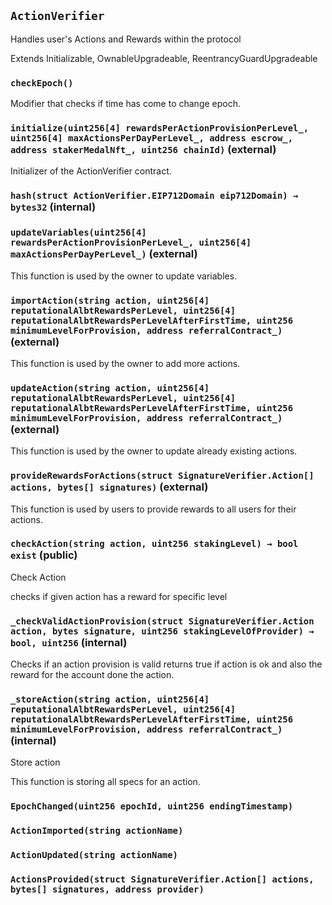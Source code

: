 ## `ActionVerifier`

Handles user's Actions and Rewards within the protocol

Extends Initializable, OwnableUpgradeable, ReentrancyGuardUpgradeable


### `checkEpoch()`



Modifier that checks if time has come to change epoch.


### `initialize(uint256[4] rewardsPerActionProvisionPerLevel_, uint256[4] maxActionsPerDayPerLevel_, address escrow_, address stakerMedalNft_, uint256 chainId)` (external)



Initializer of the ActionVerifier contract.


### `hash(struct ActionVerifier.EIP712Domain eip712Domain) → bytes32` (internal)





### `updateVariables(uint256[4] rewardsPerActionProvisionPerLevel_, uint256[4] maxActionsPerDayPerLevel_)` (external)



This function is used by the owner to update variables.


### `importAction(string action, uint256[4] reputationalAlbtRewardsPerLevel, uint256[4] reputationalAlbtRewardsPerLevelAfterFirstTime, uint256 minimumLevelForProvision, address referralContract_)` (external)



This function is used by the owner to add more actions.


### `updateAction(string action, uint256[4] reputationalAlbtRewardsPerLevel, uint256[4] reputationalAlbtRewardsPerLevelAfterFirstTime, uint256 minimumLevelForProvision, address referralContract_)` (external)



This function is used by the owner to update already existing actions.


### `provideRewardsForActions(struct SignatureVerifier.Action[] actions, bytes[] signatures)` (external)



This function is used by users to provide rewards to all users for their actions.


### `checkAction(string action, uint256 stakingLevel) → bool exist` (public)

Check Action


checks if given action has a reward for specific level


### `_checkValidActionProvision(struct SignatureVerifier.Action action, bytes signature, uint256 stakingLevelOfProvider) → bool, uint256` (internal)



Checks if an action provision is valid
returns true if action is ok and also the reward for the account done the action.

### `_storeAction(string action, uint256[4] reputationalAlbtRewardsPerLevel, uint256[4] reputationalAlbtRewardsPerLevelAfterFirstTime, uint256 minimumLevelForProvision, address referralContract_)` (internal)

Store action


This function is storing all specs for an action.


### `EpochChanged(uint256 epochId, uint256 endingTimestamp)`





### `ActionImported(string actionName)`





### `ActionUpdated(string actionName)`





### `ActionsProvided(struct SignatureVerifier.Action[] actions, bytes[] signatures, address provider)`





